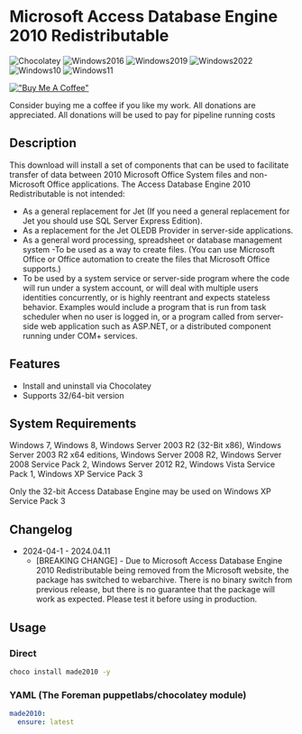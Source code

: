 # Microsoft Access Database Engine 2010 Redistributable

![Chocolatey](https://img.shields.io/badge/Chocolatey-orange)
![Windows2016](https://img.shields.io/badge/Windows-2016-blue)
![Windows2019](https://img.shields.io/badge/Windows-2019-blue)
![Windows2022](https://img.shields.io/badge/Windows-2022-blue)
![Windows10](https://img.shields.io/badge/Windows-10-lightblue)
![Windows11](https://img.shields.io/badge/Windows-11-lightblue)

[!["Buy Me A Coffee"](https://www.buymeacoffee.com/assets/img/custom_images/orange_img.png)](https://www.buymeacoffee.com/marcinbojko)

Consider buying me a coffee if you like my work. All donations are appreciated. All donations will be used to pay for pipeline running costs

## Description

This download will install a set of components that can be used to facilitate transfer of data between 2010 Microsoft Office System files and non-Microsoft Office applications.
The Access Database Engine 2010 Redistributable is not intended:

* As a general replacement for Jet (If you need a general replacement for Jet you should use SQL Server Express Edition).
* As a replacement for the Jet OLEDB Provider in server-side applications.
* As a general word processing, spreadsheet or database management system -To be used as a way to create files. (You can use Microsoft Office or Office automation to create the files that Microsoft Office supports.)
* To be used by a system service or server-side program where the code will run under a system account, or will deal with multiple users identities concurrently, or is highly reentrant and expects stateless behavior. Examples would include a program that is run from task scheduler when no user is logged in, or a program called from server-side web application such as ASP.NET, or a distributed component running under COM+ services.

## Features

* Install and uninstall via Chocolatey
* Supports 32/64-bit version

## System Requirements

Windows 7, Windows 8, Windows Server 2003 R2 (32-Bit x86), Windows Server 2003 R2 x64 editions, Windows Server 2008 R2, Windows Server 2008 Service Pack 2, Windows Server 2012 R2, Windows Vista Service Pack 1, Windows XP Service Pack 3

Only the 32-bit Access Database Engine may be used on Windows XP Service Pack 3

## Changelog

* 2024-04-1 - 2024.04.11
  * [BREAKING CHANGE] - Due to Microsoft Access Database Engine 2010 Redistributable being removed from the Microsoft website, the package has switched to webarchive. There is no binary switch from previous release, but there is no guarantee that the package will work as expected. Please test it before using in production.

## Usage

### Direct

```cmd
choco install made2010 -y
```

### YAML (The Foreman puppetlabs/chocolatey module)

```yaml
made2010:
  ensure: latest
```
